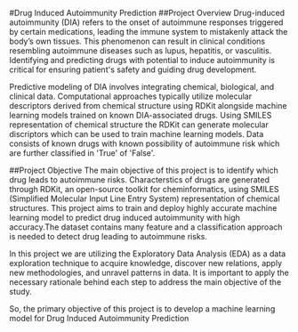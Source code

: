 #Drug Induced Autoimmunity Prediction
##Project Overview
Drug-induced autoimmunity (DIA) refers to the onset of autoimmune responses triggered by certain medications, leading the immune system to mistakenly attack the body’s own tissues. This phenomenon can result in clinical conditions resembling autoimmune diseases such as lupus, hepatitis, or vasculitis. Identifying and predicting drugs with potential to induce autoimmunity is critical for ensuring patient's safety and guiding drug development.

Predictive modeling of DIA involves integrating chemical, biological, and clinical data. Computational approaches typically utilize molecular descriptors derived from chemical structure using RDKit alongside machine learning models trained on known DIA-associated drugs. Using SMILES representation of chemical structure the RDKit can generate molecular discriptors which can be used to train machine learning models. Data consists of known drugs with known possibility of autoimmune risk which are further classified in 'True' of 'False'.

##Project Objective
The main objective of this project is to identify which drug leads to autoimmune risks. Characterstics of drugs are generated through RDKit, an open-source toolkit for cheminformatics, using SMILES (Simplified Molecular Input Line Entry System) representation of chemical structures. This project aims to train and deploy highly accurate machine learning model to predict drug induced autoimmunity with high accuracy.The dataset contains many feature and a classification approach is needed to detect drug leading to autoimmune risks.

In this project we are utilizing the Exploratory Data Analysis (EDA) as a data exploration technique to acquire knowledge, discover new relations, apply new methodologies, and unravel patterns in data. It is important to apply the necessary rationale behind each step to address the main objective of the study.

So, the primary objective of this project is to develop a machine learning model for Drug Induced Autoimmunity Prediction
